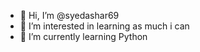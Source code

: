 - 👋 Hi, I’m @syedashar69
- 👀 I’m interested in learning as much i can
- 🌱 I’m currently learning Python


<!---
syedashar69/syedashar69 is a ✨ special ✨ repository because its `README.md` (this file) appears on your GitHub profile.
You can click the Preview link to take a look at your changes.
--->
